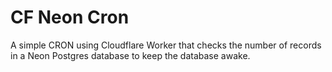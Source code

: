 # CF Neon Cron

A simple CRON using Cloudflare Worker that checks the number of records in a Neon Postgres database to keep the database awake.
